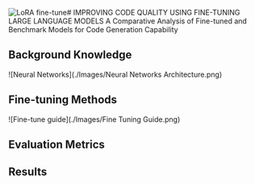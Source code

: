 ![LoRA fine-tune](https://github.com/user-attachments/assets/90f1e182-16f0-42a3-bd37-5f9c7b1272da)# IMPROVING CODE QUALITY USING FINE-TUNING LARGE LANGUAGE MODELS
A Comparative Analysis of Fine-tuned and Benchmark Models for Code Generation Capability

## Background Knowledge
![Neural Networks](./Images/Neural Networks Architecture.png)

## Fine-tuning Methods
![Fine-tune guide](./Images/Fine Tuning Guide.png)

## Evaluation Metrics

## Results
